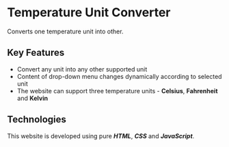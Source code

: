 # Temperature Unit Converter
Converts one temperature unit into other.

## Key Features
 - Convert any unit into any other supported unit
 - Content of drop-down menu changes dynamically according to selected unit
 - The website can support three temperature units - **Celsius**, **Fahrenheit** and **Kelvin**

## Technologies
This website is developed using pure ***HTML***, ***CSS*** and ***JavaScript***.

